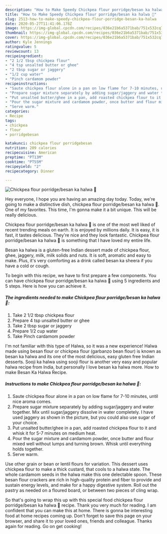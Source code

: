 ```yaml
---
description: "How to Make Speedy Chickpea flour porridge/besan ka halwa 🥣"
title: "How to Make Speedy Chickpea flour porridge/besan ka halwa 🥣"
slug: 2513-how-to-make-speedy-chickpea-flour-porridge-besan-ka-halwa
date: 2020-05-27T11:41:06.178Z
image: https://img-global.cpcdn.com/recipes/036e21b6a5371bab/751x532cq70/chickpea-flour-porridgebesan-ka-halwa-🥣-recipe-main-photo.jpg
thumbnail: https://img-global.cpcdn.com/recipes/036e21b6a5371bab/751x532cq70/chickpea-flour-porridgebesan-ka-halwa-🥣-recipe-main-photo.jpg
cover: https://img-global.cpcdn.com/recipes/036e21b6a5371bab/751x532cq70/chickpea-flour-porridgebesan-ka-halwa-🥣-recipe-main-photo.jpg
author: Kyle Jennings
ratingvalue: 5
reviewcount: 13
recipeingredient:
- "2 1/2 tbsp chickpea flour"
- "4 tsp unsalted butter or ghee"
- "2 tbsp sugar or jaggery"
- "1/2 cup water"
- "Pinch cardamom powder"
recipeinstructions:
- "Saute chickpea flour alone in a pan on low flame for 7-10 minutes, until nice aroma comes."
- "Prepare sugar mixture separately by adding sugar/jaggery and water together. Mix until sugar/jaggery dissolve in water completely. I have used jaggery as shown in the picture, but you could also use sugar of your choice."
- "Put unsalted butter/ghee in a pan, add roasted chickpea flour to it and whisk it for 5-7 minutes on medium heat."
- "Pour the sugar mixture and cardamom powder, once butter and flour mixed well without lumps and turning brown. Whisk until everything holds together."
- "Serve warm."
categories:
- Recipe
tags:
- chickpea
- flour
- porridgebesan

katakunci: chickpea flour porridgebesan 
nutrition: 209 calories
recipecuisine: American
preptime: "PT13M"
cooktime: "PT55M"
recipeyield: "2"
recipecategory: Dinner

---
```



![Chickpea flour porridge/besan ka halwa 🥣](https://img-global.cpcdn.com/recipes/036e21b6a5371bab/751x532cq70/chickpea-flour-porridgebesan-ka-halwa-🥣-recipe-main-photo.jpg)

Hey everyone, I hope you are having an amazing day today. Today, we're going to make a distinctive dish, chickpea flour porridge/besan ka halwa 🥣. One of my favorites. This time, I'm gonna make it a bit unique. This will be really delicious.

Chickpea flour porridge/besan ka halwa 🥣 is one of the most well liked of recent trending meals on earth. It is enjoyed by millions daily. It is easy, it is fast, it tastes delicious. They're nice and they look fantastic. Chickpea flour porridge/besan ka halwa 🥣 is something that I have loved my entire life.

Besan ka halwa is a gluten-free Indian dessert made of chickpea flour, ghee, jaggery, milk, milk solids and nuts. It is soft, aromatic and easy to make. Plus, it&#39;s very comforting as a drink called besan ka sheera if you have a cold or cough.


To begin with this recipe, we have to first prepare a few components. You can have chickpea flour porridge/besan ka halwa 🥣 using 5 ingredients and 5 steps. Here is how you can achieve it.

<!--inarticleads1-->

##### The ingredients needed to make Chickpea flour porridge/besan ka halwa 🥣:

1. Take 2 1/2 tbsp chickpea flour
1. Prepare 4 tsp unsalted butter or ghee
1. Take 2 tbsp sugar or jaggery
1. Prepare 1/2 cup water
1. Take Pinch cardamom powder


I&#39;m not familiar with this type of Halwa, so it was a new experience! Halwa made using besan flour or chickpea flour (garbanzo bean flour) is known as besan ka halwa and its one of the most delicious, easy gluten free Indian desserts. Sooji ka halwa using sooji flour is another very easy and popular halwa recipe from India, but personally I love besan ka halwa more. How to make Besan Ka Halwa Recipe. 

<!--inarticleads2-->

##### Instructions to make Chickpea flour porridge/besan ka halwa 🥣:

1. Saute chickpea flour alone in a pan on low flame for 7-10 minutes, until nice aroma comes.
1. Prepare sugar mixture separately by adding sugar/jaggery and water together. Mix until sugar/jaggery dissolve in water completely. I have used jaggery as shown in the picture, but you could also use sugar of your choice.
1. Put unsalted butter/ghee in a pan, add roasted chickpea flour to it and whisk it for 5-7 minutes on medium heat.
1. Pour the sugar mixture and cardamom powder, once butter and flour mixed well without lumps and turning brown. Whisk until everything holds together.
1. Serve warm.


Use other grain or bean or lentil flours for variation. This dessert uses chickpea flour to make a thick custard, that cools to a halwa state. The whole cardamom seeds in the halwa make this one delectable spoon. These besan flour crackers are rich in high-quality protein and fiber to provide and sustain energy levels, and make for a happy digestive system. Roll out the pastry as needed on a floured board, or between two pieces of cling wrap. 

So that's going to wrap this up with this special food chickpea flour porridge/besan ka halwa 🥣 recipe. Thank you very much for reading. I am confident that you can make this at home. There is gonna be interesting food at home recipes coming up. Don't forget to save this page on your browser, and share it to your loved ones, friends and colleague. Thanks again for reading. Go on get cooking!
